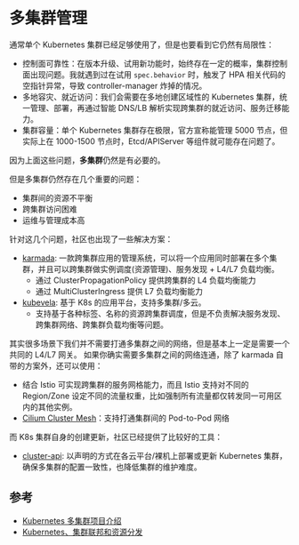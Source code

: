 # 多集群管理

通常单个 Kubernetes 集群已经足够使用了，但是也要看到它仍然有局限性：

- 控制面可靠性：在版本升级、试用新功能时，始终存在一定的概率，集群控制面出现问题。我就遇到过在试用 `spec.behavior` 时，触发了 HPA 相关代码的空指针异常，导致 controller-manager 炸掉的情况。
- 多地容灾、就近访问：我们会需要在多地创建区域性的 Kubernetes 集群，统一管理、部署，再通过智能 DNS/LB 解析实现跨集群的就近访问、服务迁移能力。
- 集群容量：单个 Kubernetes 集群存在极限，官方宣称能管理 5000 节点，但实际上在 1000-1500 节点时，Etcd/APIServer 等组件就可能存在问题了。

因为上面这些问题，**多集群**仍然是有必要的。

但是多集群仍然存在几个重要的问题：

- 集群间的资源不平衡
- 跨集群访问困难
- 运维与管理成本高

针对这几个问题，社区也出现了一些解决方案：

- [karmada](https://github.com/karmada-io/karmada): 一款跨集群应用的管理系统，可以将一个应用同时部署在多个集群，并且可以跨集群做实例调度(资源管理)、服务发现 + L4/L7 负载均衡。
  - 通过 ClusterPropagationPolicy 提供跨集群的 L4 负载均衡能力
  - 通过 MultiClusterIngress 提供 L7 负载均衡能力
- [kubevela](https://github.com/kubevela/kubevela): 基于 K8s 的应用平台，支持多集群/多云。
  - 支持基于各种标签、名称的资源跨集群调度，但是不负责解决服务发现、跨集群网络、跨集群负载均衡等问题。

其实很多场景下我们并不需要打通多集群之间的网络，但是基本上一定是需要一个共同的 L4/L7 网关。
如果你确实需要多集群之间的网络连通，除了 karmada 自带的方案外，还可以使用：

- 结合 Istio 可实现跨集群的服务网格能力，而且 Istio 支持对不同的 Region/Zone 设定不同的流量权重，比如强制所有流量都仅转发同一可用区内的其他实例。
- [Cilium Cluster Mesh](https://docs.cilium.io/en/v1.11/gettingstarted/clustermesh/clustermesh/)：支持打通集群间的 Pod-to-Pod 网络


而 K8s 集群自身的创建更新，社区已经提供了比较好的工具：

- [cluster-api](https://github.com/kubernetes-sigs/cluster-api): 以声明的方式在各云平台/裸机上部署或更新 Kubernetes 集群，确保多集群的配置一致性，也降低集群的维护难度。


## 参考

- [Kubernetes 多集群项目介绍](https://xinzhao.me/posts/kubernetes-multi-cluster-projects/)
- [Kubernetes、集群联邦和资源分发](https://draveness.me/kuberentes-federation/)
